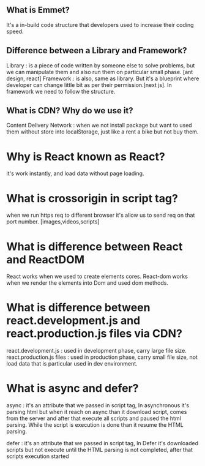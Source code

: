 ## What is Emmet?
It's a in-build code structure that developers used to increase their coding speed.
## Difference between a Library and Framework?
Library : is a piece of code written by someone else to solve problems, but we can manipulate them and also run them on particular small phase. [ant design, react]
Framework : is also, same as library. But it's a blueprint where developer can change little bit as per their permission.[next js]. In framework we need to follow the structure.
## What is CDN? Why do we use it?
Content Delivery Network : when we not install package but want to used them without store into localStorage, just like a rent a bike but not buy them.
# Why is React known as React?
it's work instantly, and load data without page loading.
# What is crossorigin in script tag?
when we run https req to different browser it's allow us to send req on that port number. [images,videos,scripts]
# What is difference between React and ReactDOM
React works when we used to create elements cores.
React-dom works when we render the elements into Dom and used dom methods.
# What is difference between react.development.js and react.production.js files via CDN?
react.development.js : used in development phase, carry large file size.
react.production.js files : used in production phase, carry small file size, not load data that is particular used in dev environment.
# What is async and defer?
async : it's an attribute that we passed in script tag, In asynchronous it's parsing html but when it reach on async than it download script, comes from the server and after that execute all scripts and paused the html parsing. While the script is execution is done than it resume the HTML parsing.

defer : it's an attribute that we passed in script tag, In Defer it's downloaded scripts but not execute until the HTML parsing is not completed, after that scripts execution started
